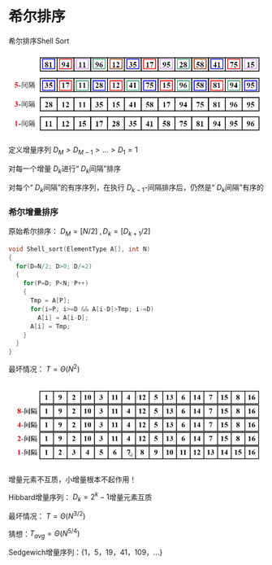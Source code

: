 # 希尔排序

希尔排序Shell Sort

![](image/image.png)

定义增量序列 $D_M>D_{M-1}>...>D_1=1$

对每一个增量 $D_k$进行“ $D_k$间隔”排序


对每个“ $D_k$间隔”的有序序列，在执行 $D_{k-1}$-间隔排序后，仍然是“ $D_k$间隔”有序的


### 希尔增量排序

原始希尔排序： $D_M=[N/2]\ , D_k=[D_{k+1}/2]$

```c
void Shell_sort(ElementType A[], int N)
{
  for(D=N/2; D>0; D/=2)
  {
    for(P=D; P<N; P++)
    {
      Tmp = A[P];
      for(i=P; i>=D && A[i-D]>Tmp; i-=D)
        A[i] = A[i-D];
      A[i] = Tmp;
    }
  }
}
```


最坏情况： $T = \Theta(N^2)$

![](image/image_1.png)

增量元素不互质，小增量根本不起作用！


Hibbard增量序列： $D_k=2^k-1$增量元素互质

最坏情况： $T = \Theta(N^{3/2})$

猜想：$T_{avg} = \Theta(N^{5/4})$


Sedgewich增量序列：{1，5，19，41，109，...}






